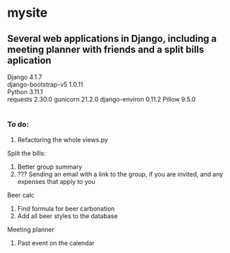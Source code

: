 # mysite
## Several web applications in Django, including a meeting planner with friends and a split bills aplication

Django 4.1.7  
django-bootstrap-v5 1.0.11  
Python 3.11.1  
requests 2.30.0
gunicorn 21.2.0
django-environ 0.11.2
Pillow 9.5.0

#
### To do:  
1. Refactoring the whole views.py

Split the bills:
1. Better group summary
1. ??? Sending an email with a link to the group, if you are invited, and any expenses that apply to you

Beer calc
1. Find formula for beer carbonation
1. Add all beer styles to the database

Meeting planner
1. Past event on the calendar